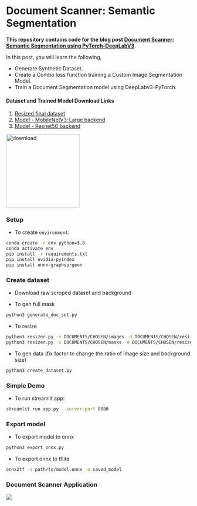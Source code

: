 # Document Scanner: Semantic Segmentation

**This repository contains code for the blog post [Document Scanner: Semantic Segmentation using PyTorch-DeepLabV3](https://learnopencv.com/custom-document-segmentation-using-deep-learning/)**.

In this post, you will learn the following,

* Generate Synthetic Dataset.
* Create a Combo loss function training a Custom Image Segmentation Model.
* Train a Document Segmentation model using DeepLabv3-PyTorch.

#### Dataset and Trained Model Download Links

1. [Resized final dataset](https://www.dropbox.com/s/rk37cuwtav5j1s7/document_dataset_resized.zip?dl=1)
2. [Model - MobileNetV3-Large backend](https://www.dropbox.com/s/4znmfi5ew1u5z9y/model_mbv3_iou_mix_2C049.pth?dl=1)
3. [Model - Resnet50 backend](https://www.dropbox.com/s/kotc40uz6bhvpel/model_r50_iou_mix_2C020.pth?dl=1)

[<img src="https://learnopencv.com/wp-content/uploads/2022/07/download-button-e1657285155454.png" alt="download" width="200">](https://www.dropbox.com/scl/fo/w3i08lmjnd6ba3td89a3p/h?dl=1&rlkey=unuq45366j21xctj9ovt9ehd3)

### Setup
- To create `environment`:
```bash
conda create -n env python=3.8
conda activate env
pip install -r requirements.txt
pip install nvidia-pyindex
pip install onnx-graphsurgeon
```
### Create dataset

- Download raw scroped dataset and background

- To gen full mask
```bash
python3 generate_doc_set.py
```

- To resize
```bash
python3 resizer.py -s DOCUMENTS/CHOSEN/images -d DOCUMENTS/CHOSEN/resized_images -x 640
python3 resizer.py -s DOCUMENTS/CHOSEN/masks -d DOCUMENTS/CHOSEN/resized_masks -x 640
```

- To gen data (fix factor to change the ratio of image size and background size)
```bash
python3 create_dataset.py
```

### Simple Demo
- To run streamlit app:
```bash
streamlit run app.py --server.port 8080
```

### Export model
- To export model to onnx
```bash
python3 export_onnx.py
```

- To export onnx to tflite
```bash
onnx2tf -i path/to/model.onnx -o saved_model
```

### Document Scanner Application

<img src = 'app_images/app_demo.png'>
